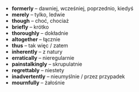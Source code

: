 - **formerly** – dawniej, wcześniej, poprzednio, kiedyś
- **merely** – tylko, ledwie
- **though** – choć, chociaż
- **briefly** – krótko
- **thoroughly** – dokładnie
- **altogether** – łącznie
- **thus** – tak więc / zatem
-  **inherently** – z natury
- **erratically** – nieregularnie
- **painstalkingly** – skrupulatnie
- **regrettably** – niestety
- **inadvertently** – nieumyślnie / przez przypadek
- **mournfully** – żałośnie